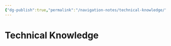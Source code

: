 ```yaml
---
{"dg-publish":true,"permalink":"/navigation-notes/technical-knowledge/","noteIcon":"","created":"2025-10-09T21:04:06.869+02:00","updated":"2025-10-09T21:17:33.600+02:00"}
---
```


# Technical Knowledge







































